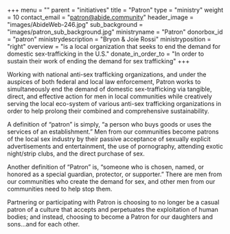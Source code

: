 +++
menu = ""
parent = "initiatives"
title = "Patron"
type = "ministry"
weight = 10
contact_email = "patron@abide.community"
header_image = "images/AbideWeb-246.jpg"
sub_background = "images/patron_sub_background.jpg"
ministryname = "Patron"
donorbox_id = "patron"
ministrydescription = "Bryon & Joie Rossi"
ministryposition = "right"
overview = "is a local organization that seeks to end the demand for domestic sex-trafficking in the U.S."
donate_in_order_to = "In order to sustain their work of ending the demand for sex trafficking"
+++

Working with national anti-sex trafficking organizations, and under the auspices of both federal and local law enforcement, Patron works to simultaneously end the demand of domestic sex-trafficking via tangible, direct, and effective action for men in local communities while creatively serving the local eco-system of various anti-sex trafficking organizations in order to help prolong their combined and comprehensive sustainability.  

A definition of “patron” is simply, “a person who buys goods or uses the services of an establishment.” Men from our communities become patrons of the local sex industry by their passive acceptance of sexually explicit advertisements and entertainment, the use of pornography, attending exotic night/strip clubs, and the direct purchase of sex. 

Another definition of “Patron” is, “someone who is chosen, named, or honored as a special guardian, protector, or supporter.” There are men from our communities who create the demand for sex, and other men from our communities need to help stop them.

Partnering or participating with Patron is choosing to no longer be a casual patron of a culture that accepts and perpetuates the exploitation of human bodies; and instead, choosing to become a Patron for our daughters and sons...and for each other. 